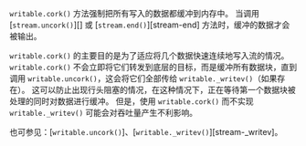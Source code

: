 <!-- YAML
added: v0.11.2
-->

`writable.cork()` 方法强制把所有写入的数据都缓冲到内存中。
当调用 [`stream.uncork()`][] 或 [`stream.end()`][stream-end] 方法时，缓冲的数据才会被输出。

`writable.cork()` 的主要目的是为了适应将几个数据快速连续地写入流的情况。 
`writable.cork()` 不会立即将它们转发到底层的目标，而是缓冲所有数据块，直到调用 `writable.uncork()`，这会将它们全部传给 `writable._writev()`（如果存在）。 
这可以防止出现行头阻塞的情况，在这种情况下，正在等待第一个数据块被处理的同时对数据进行缓冲。 
但是，使用 `writable.cork()` 而不实现 `writable._writev()` 可能会对吞吐量产生不利影响。

也可参见：[`writable.uncork()`]、[`writable._writev()`][stream-_writev]。

